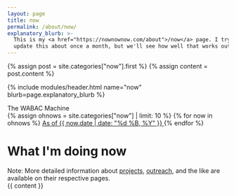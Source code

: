 ```yaml
---
layout: page
title: now
permalink: /about/now/
explanatory_blurb: >-
  This is my <a href="https://nownownow.com/about">/now</a> page. I try to
  update this about once a month, but we'll see how well that works out. :joy:
---
```


{% assign post = site.categories["now"].first %}
{% assign content = post.content %}

{% include modules/header.html
  name="now"
  blurb=page.explanatory_blurb %}

<div class="row">
  <div class="col-12 col-md-4 mb-5">
    <div class="card">
      <div class="card-header">
        The WABAC Machine
      </div>
      <div class="list-group list-group-flush">
        {% assign ohnows = site.categories["now"] | limit: 10 %}
        {% for now in ohnows %}
          <a href="{{ now.url }}"
             class="list-group-item d-flex justify-content-between align-items-center{% if now.date == post.date %} active{% endif %}">
            As of {{ now.date | date: "%d %B, %Y" }}
          </a>
        {% endfor %}
      </div>
    </div>
  </div>
  <div class="col-12 col-md-8">
    <h1>What I'm doing now </h1>
    <div class="alert alert-warning">Note: More detailed information about <a href="/builds/">projects</a>, <a href="/outreach/">outreach</a>, and the like are available on their respective pages.</div>
    {{ content }}
  </div>
</div>
